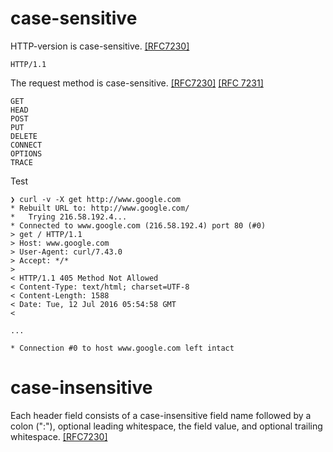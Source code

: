 # case-sensitive

HTTP-version is case-sensitive. [[RFC7230]](https://tools.ietf.org/html/rfc7230#page-14)
```
HTTP/1.1
```

The request method is case-sensitive. [[RFC7230]](https://tools.ietf.org/html/rfc7230#page-21) [[RFC 7231]](https://tools.ietf.org/html/rfc7231#section-4)
```
GET
HEAD
POST
PUT
DELETE
CONNECT
OPTIONS
TRACE
```

Test
```
❯ curl -v -X get http://www.google.com
* Rebuilt URL to: http://www.google.com/
*   Trying 216.58.192.4...
* Connected to www.google.com (216.58.192.4) port 80 (#0)
> get / HTTP/1.1
> Host: www.google.com
> User-Agent: curl/7.43.0
> Accept: */*
>
< HTTP/1.1 405 Method Not Allowed
< Content-Type: text/html; charset=UTF-8
< Content-Length: 1588
< Date: Tue, 12 Jul 2016 05:54:58 GMT
<

...

* Connection #0 to host www.google.com left intact
```

# case-insensitive

Each header field consists of a case-insensitive field name followed by a colon (":"), optional leading whitespace, the field value, and optional trailing whitespace.
[[RFC7230]](https://tools.ietf.org/html/rfc7230#section-3.2)

